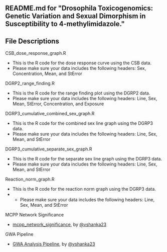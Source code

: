 
## README.md for "Drosophila Toxicogenomics: Genetic Variation and Sexual Dimorphism in Susceptibility to 4-methylimidazole."

## **File Descriptions**

CSB_dose_response_graph.R
- This is the R code for the dose response curve using the CSB data.
- Please make sure your data includes the following headers: Sex, Concentration, Mean, and StError

DGRP2_range_finding.R
- This is the R code for the range finding plot using the DGRP2 data.
- Please make sure your data includes the following headers: Line, Sex, Mean, StError, Concentration, and Exposure

DGRP3_cumulative_combined_sex_graph.R
- This is the R code for the combined sex line graph using the DGRP3 data.
- Please make sure your data includes the following headers: Line, Sex, Mean, and StError

DGRP3_cumulative_separate_sex_graph.R
- This is the R code for the separate sex line graph using the DGRP3 data.
- Please make sure your data includes the following headers: Line, Sex, Mean, and StError

Reaction_norm_graph.R
- This is the R code for the reaction norm graph using the DGRP3 data.
- - Please make sure your data includes the following headers: Line, Sex, Mean, and StError

MCPP Network Significance
- [mcpp_network_significance](https://github.com/vshanka23/mcpp_network_significance), by [@vshanka23](https://github.com/vshanka23)

GWA Pipeline
- [GWA Analysis Pipeline](https://github.com/vshanka23/dgrp_gwas_final), by [@vshanka23](https://github.com/vshanka23)
